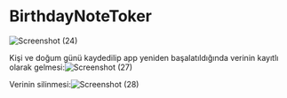 # BirthdayNoteToker
![Screenshot (24)](https://user-images.githubusercontent.com/45233307/169514569-acf4e49c-50fe-4aac-9a94-7a94165aac8b.png)

Kişi ve doğum günü kaydedilip app yeniden başalatıldığında verinin kayıtlı olarak gelmesi:![Screenshot (27)](https://user-images.githubusercontent.com/45233307/169514776-26cfebb1-cd93-4e4b-85ea-59839dcebaf2.png)

Verinin silinmesi:![Screenshot (28)](https://user-images.githubusercontent.com/45233307/169514925-f2e7f0f1-cb6b-4d48-a0c2-f55085f724f5.png)


